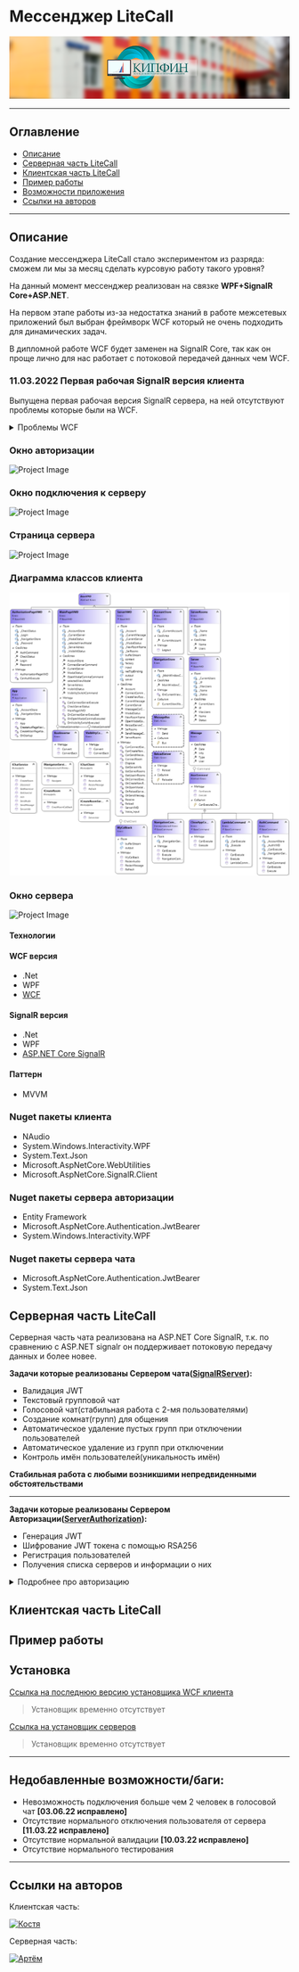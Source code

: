 # Мессенджер LiteCall

![Project Image](https://raw.githubusercontent.com/Htomsik/Htomsik/main/Assets/collage.png)


---

## __Оглавление__


- [Описание](#Описание)
- [Серверная часть LiteCall](#Серверная-часть-LiteCall "Code-Nostra")
- [Клиентская часть LiteCall](#Клиентская-часть-LiteCall "Htomsik")
- [Пример работы](#Пример-работы)
- [Возможности приложения](#Что-может-делать-приложение?)
- [Ссылки на авторов](#Ссылки-на-авторов)

---

## __Описание__

Создание  мессенджера LiteCall стало экспериментом из разряда: сможем ли мы за месяц сделать курсовую работу такого уровня?

На данный момент мессенджер реализован на связке **WPF+SignalR Core+ASP.NET**.

На первом этапе работы из-за недостатка знаний в работе межсетевых приложений был выбран фреймворк WCF который не очень подходить для динамических задач.

В дипломной работе WCF будет заменен на SignalR Core, так как он проще лично для нас работает с потоковой передачей данных чем WCF.

### __11.03.2022__ Первая  рабочая SignalR версия клиента
Выпущена первая рабочая версия SignalR сервера, на ней отсутствуют проблемы которые были на WCF.

<details>
<summary>Проблемы WCF</summary>
<br>

- При проверке в глобальной сети столкнулись с серьезными проблемами тайм-аута(когда вы хотите использовать дуплексный сервис в течение длительного времени). Нам пришлось периодически совершать сервисные вызовы, чтобы поддерживать клиентские соединения
- Нет автоматической обработки разрыва соединений, приходиться при каждом обратном вызове отлавливать ошибки через try catch{ } и удалять клиентов с которыми потеряно соединение (на котором выдало исключение)
- Сложная интеграция с клиентом т.к. VS 2022 не поддерживает нормальную генерацию proxy(прокси), а использовать SVCutil затратно по времени 

</details>


### __Окно авторизации__

![Project Image](https://github.com/Code-Nostra/LiteCall-Servers/blob/master/ReadmeAssets/Login.png)

### __Окно подключения к серверу__

![Project Image](https://github.com/Code-Nostra/LiteCall-Servers/blob/master/ReadmeAssets/Main.png)

### __Страница сервера__

![Project Image](https://github.com/Code-Nostra/LiteCall-Servers/blob/master/ReadmeAssets/ServerRoom.png)

### __Диаграмма классов клиента__

![Project Image](https://raw.githubusercontent.com/Htomsik/LiteCall/master/ReadmeAssets/ClassDiagram1.png)



### __Окно сервера__

![Project Image](https://github.com/Code-Nostra/LiteCall-Servers/blob/master/ReadmeAssets/ServerConsol.png)

#### Технологии

#### **WCF версия**
- .Net
- WPF
- [WCF](https://docs.microsoft.com/ru-ru/dotnet/framework/wcf/whats-wcf)

#### **SignalR версия**

- .Net
- WPF
- [ASP.NET Core SignalR](https://docs.microsoft.com/ru-ru/aspnet/core/signalr/introduction?view=aspnetcore-6.0)


#### Паттерн

- MVVM

### Nuget пакеты клиента
- NAudio
- System.Windows.Interactivity.WPF
- System.Text.Json
- Microsoft.AspNetCore.WebUtilities
- Microsoft.AspNetCore.SignalR.Client

### Nuget пакеты сервера авторизации
- Entity Framework
- Microsoft.AspNetCore.Authentication.JwtBearer
- System.Windows.Interactivity.WPF

### Nuget пакеты сервера чата
- Microsoft.AspNetCore.Authentication.JwtBearer
- System.Text.Json

## __Серверная часть LiteCall__
Серверная часть чата реализована на ASP.NET Core SignalR, т.к. по сравнению с ASP.NET signalr он поддерживает
потоковую передачу данных и более новее.

**Задачи которые реализованы Сервером чата([SignalRServer](https://github.com/Code-Nostra/LiteCall-Servers/tree/master/SignalRServer)):**
- Валидация JWT
- Текстовый групповой чат
- Голосовой чат(стабильная работа с 2-мя пользователями)
- Создание комнат(групп) для общения
- Автоматическое удаление пустых групп при отключении пользователей
- Автоматическое удаление из групп при отключении
- Контроль имён пользователей(уникальность имён)

**Стабильная работа с любыми возникшими непредвиденными обстоятельствами**

****

**Задачи которые реализованы Сервером Авторизации([ServerAuthorization](https://github.com/Code-Nostra/LiteCall-Servers/tree/master/ServerAuthorization)):**
- Генерация JWT
- Шифрование JWT токена с помощью RSA256
- Регистрация пользователей
- Получения списка серверов и информации о них

<details>
<summary>Подробнее про авторизацию</summary>
<br>
Пароль при передаче шифруются однонаправленным алгоритмом SHA-1, целостность передачи важных данных гарантирует Json Web Token. Json Web Token зашифрован с помощью алгоритма SHA-256


** **
**Используемая JWT конструкция**

В полезной нагрузке расположена информация об имени пользователя,его роли, времени действия токена.
<br>
![Project Image](https://github.com/Code-Nostra/LiteCall-Servers/blob/master/ReadmeAssets/JWT.png)

</details>

## __Клиентская часть LiteCall__

## __Пример работы__

## __Установка__

[Ссылка на последнюю версию установщика WCF клиента]() 
>Установщик временно отсутствует

[Ссылка на установщик серверов]() 
>Установщик временно отсутствует

---
## __Недобавленные возможности/баги:__
- Невозможность подключения больше чем 2 человек в голосовой чат __[03.06.22 исправлено]__
- Отсутствие нормального отключения пользователя от сервера __[11.03.22 исправлено]__
- Отсутствие нормальной валидации __[10.03.22 исправлено]__
- Отсутствие нормального тестирования
---
## __Ссылки на авторов__

Клиентская часть:

[![Костя](https://img.shields.io/badge/-Костя-1C1C22?style=for-the-badge&logo=vk&logoColor=blue)](https://vk.com/jessnjake)


Серверная часть:

[![Артём](https://img.shields.io/badge/-Артём-1C1C22?style=for-the-badge&logo=vk&logoColor=red)](https://vk.com/id506987182)


